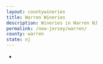 ```yaml
---
layout: countywineries
title: Warren Wineries
description: Wineries in Warren NJ
permalink: /new-jersey/warren/
county: warren
state: nj
---
```

-
